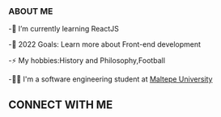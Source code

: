 ### ABOUT ME



-🌱 I’m currently learning ReactJS

-🥅 2022 Goals: Learn more about Front-end development

-⚡ My hobbies:History and Philosophy,Football

-👨‍💻 I'm a software engineering student at [Maltepe University](https://www.maltepe.edu.tr/)


## CONNECT WITH ME

[1.1]: http://i.imgur.com/tXSoThF.png (twitter icon with padding)
[2.1]: http://i.imgur.com/P3YfQoD.png (facebook icon with padding)

